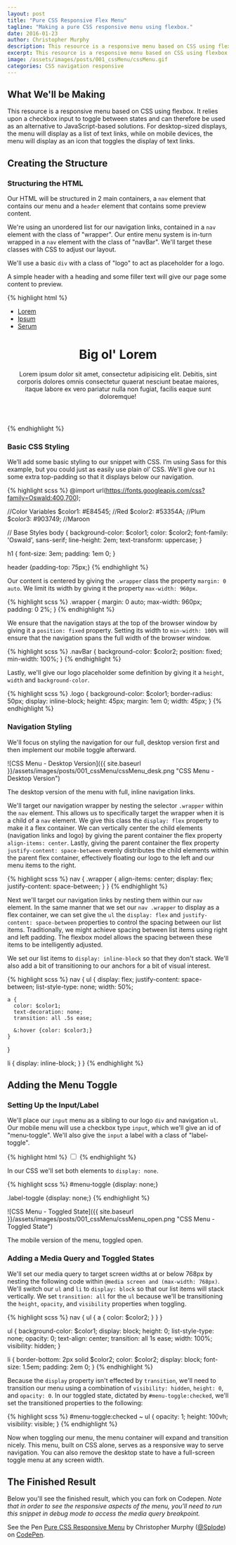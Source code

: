 ```yaml
---
layout: post
title: "Pure CSS Responsive Flex Menu"
tagline: "Making a pure CSS responsive menu using flexbox."
date: 2016-01-23
author: Christopher Murphy
description: This resource is a responsive menu based on CSS using flexbox. It relies upon a checkbox input to toggle between states and can therefore be used as an alternative to JavaScript-based solutions.
excerpt: This resource is a responsive menu based on CSS using flexbox. It relies upon a checkbox input to toggle between states and can therefore be used as an alternative to JavaScript-based solutions.
image: /assets/images/posts/001_cssMenu/cssMenu.gif
categories: CSS navigation responsive
---
```

<!-- <figcaption>A fully responsive menu on mobile devices using CSS.</figcaption> -->

## What We'll be Making
This resource is a responsive menu based on CSS using flexbox. It relies upon a checkbox input to toggle between states and can therefore be used as an alternative to JavaScript-based solutions. For desktop-sized displays, the menu will display as a list of text links, while on mobile devices, the menu will display as an icon that toggles the display of text links.

## Creating the Structure

### Structuring the HTML
Our HTML will be structured in 2 main containers, a `nav` element that contains our menu and a `header` element that contains some preview content.

We're using an unordered list for our navigation links, contained in a `nav` element with the class of "wrapper". Our entire menu system is in-turn wrapped in a `nav` element with the class of "navBar". We'll target these classes with CSS to adjust our layout.

We'll use a basic `div` with a class of "logo" to act as placeholder for a logo.

A simple header with a heading and some filler text will give our page some content to preview.

{% highlight html %}
<nav class="navBar">
	<nav class="wrapper">
		<div class="logo"></div>
		<ul>
			<li><a href="#">Lorem</a></li>
			<li><a href="#">Ipsum</a></li>
			<li><a href="#">Serum</a></li>
		</ul>
	</nav>
</nav>
<header class="wrapper">
  <h1>Big ol' Lorem</h1>
  <p>Lorem ipsum dolor sit amet, consectetur adipisicing elit. Debitis, sint corporis dolores omnis consectetur quaerat nesciunt beatae maiores, itaque labore ex vero pariatur nulla non fugiat, facilis eaque sunt doloremque!</p>
</header>
{% endhighlight %}

### Basic CSS Styling
We’ll add some basic styling to our snippet with CSS. I’m using Sass for this example, but you could just as easily use plain ol’ CSS. We'll give our `h1` some extra top-padding so that it displays below our navigation.

{% highlight scss %}
@import url(https://fonts.googleapis.com/css?family=Oswald:400,700);

//Color Variables
$color1: #E84545; //Red
$color2: #53354A; //Plum
$color3: #903749; //Maroon

// Base Styles
body {
  background-color: $color1;
  color: $color2;
  font-family: 'Oswald', sans-serif;
  line-height: 2em;
  text-transform: uppercase;
}

h1 {
  font-size: 3em;
  padding: 1em 0;
}

header {padding-top: 75px;}
{% endhighlight %}

Our content is centered by giving the `.wrapper` class the property `margin: 0 auto`. We limit its width by giving it the property `max-width: 960px`.

{% highlight scss %}
.wrapper {
  margin: 0 auto;
  max-width: 960px;
  padding: 0 2%;
}
{% endhighlight %}

We ensure that the navigation stays at the top of the browser window by giving it a `position: fixed` property. Setting its width to `min-width: 100%` will ensure that the navigation spans the full width of the browser window.

{% highlight scss %}
.navBar {
  background-color: $color2;
  position: fixed;
  min-width: 100%;
}
{% endhighlight %}

Lastly, we'll give our logo placeholder some definition by giving it a `height`, `width` and `background-color`.

{% highlight scss %}
.logo {
  background-color: $color1;
  border-radius: 50px;
  display: inline-block;
  height: 45px;
  margin: 1em 0;
  width: 45px;
}
{% endhighlight %}

### Navigation Styling
We'll focus on styling the navigation for our full, desktop version first and then implement our mobile toggle afterward.

![CSS Menu - Desktop Version]({{ site.baseurl }}/assets/images/posts/001_cssMenu/cssMenu_desk.png "CSS Menu - Desktop Version")
<figcaption>The desktop version of the menu with full, inline navigation links.</figcaption>

We'll target our navigation wrapper by nesting the selector `.wrapper` within the `nav` element. This allows us to specifically target the wrapper when it is a child of a `nav` element. We give this class the `display: flex` property to make it a flex container. We can vertically center the child elements (navigation links and logo) by giving the parent container the flex property `align-items: center`. Lastly, giving the parent container the flex property `justify-content: space-between` evenly distributes the child elements within the parent flex container, effectively floating our logo to the left and our menu items to the right.

{% highlight scss %}
nav {
   .wrapper {
    align-items: center;
    display: flex;
    justify-content: space-between;
  }
 }
{% endhighlight %}

Next we'll target our navigation links by nesting them within our `nav` element. In the same manner that we set our `nav .wrapper` to display as a flex container, we can set give the `ul` the `display: flex` and `justify-content: space-between` properties to control the spacing between our list items. Traditionally, we might achieve spacing between list items using right and left padding. The flexbox model allows the spacing between these items to be intelligently adjusted.

We set our list items to `display: inline-block` so that they don't stack. We'll also add a bit of transitioning to our anchors for a bit of visual interest.

{% highlight scss %}
nav {
  ul {
    display: flex;
    justify-content: space-between;
    list-style-type: none;
    width: 50%;

    a {
      color: $color1;
      text-decoration: none;
      transition: all .5s ease;

      &:hover {color: $color3;}
    }
  }

  li  {
    display: inline-block;
  }
 }
{% endhighlight %}

## Adding the Menu Toggle

### Setting Up the Input/Label
We'll place our `input` menu as a sibling to our logo `div` and navigation `ul`. Our mobile menu will use a checkbox type `input`, which we'll give an id of "menu-toggle". We'll also give the `input` a label with a class of "label-toggle".

{% highlight html %}
<input type="checkbox" id="menu-toggle">
      <label for="menu-toggle" class="label-toggle"></label>
</input>
{% endhighlight %}

In our CSS we'll set both elements to `display: none`.

{% highlight scss %}
#menu-toggle {display: none;}

.label-toggle {display: none;}
{% endhighlight %}

![CSS Menu - Toggled State]({{ site.baseurl }}/assets/images/posts/001_cssMenu/cssMenu_open.png "CSS Menu - Toggled State")
<figcaption>The mobile version of the menu, toggled open.</figcaption>

### Adding a Media Query and Toggled States
We'll set our media query to target screen widths at or below 768px by nesting the following code within `@media screen and (max-width: 768px)`. We'll switch our `ul` and `li` to `display: block` so that our list items will stack vertically. We set `transition: all` for the `ul` because we'll be transitioning the `height`, `opacity`, and `visibility` properties when toggling.

{% highlight scss %}
nav {
      ul {
        a {
          color: $color2;
        }
      }
    }

ul {
  background-color: $color1;
  display: block;
  height: 0;
  list-style-type: none;
  opacity: 0;
  text-align: center;
  transition: all 1s ease;
  width: 100%;
  visibility: hidden;
}

li {
  border-bottom: 2px solid $color2;
  color: $color2;
  display: block;
  font-size: 1.5em;
  padding: 2em 0;
}
{% endhighlight %}

Because the `display` property isn't effected by `transition`, we'll need to transition our menu using a combination of `visibility: hidden`, `height: 0`, and `opacity: 0`. In our toggled state, dictated by `#menu-toggle:checked`, we'll set the transitioned properties to the following:

{% highlight scss %}
#menu-toggle:checked ~ ul {
      opacity: 1;
      height: 100vh;
      visibility: visible;
}
{% endhighlight %}

Now when toggling our menu, the menu container will expand and transition nicely. This menu, built on CSS alone, serves as a responsive way to serve navigation. You can also remove the desktop state to have a full-screen toggle menu at any screen width.

## The Finished Result
Below you'll see the finished result, which you can fork on Codepen. *Note that in order to see the responsive aspects of the menu, you'll need to run this snippet in debug mode to access the media query breakpoint.*

<p data-height="405" data-theme-id="0" data-slug-hash="RrZZwL" data-default-tab="result" data-user="Splode" class='codepen'>See the Pen <a href='http://codepen.io/Splode/pen/RrZZwL/'>Pure CSS Responsive Menu</a> by Christopher Murphy (<a href='http://codepen.io/Splode'>@Splode</a>) on <a href='http://codepen.io'>CodePen</a>.</p>
<script async src="//assets.codepen.io/assets/embed/ei.js"></script>
